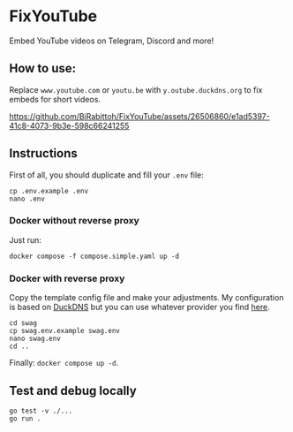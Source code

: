 # FixYouTube
Embed YouTube videos on Telegram, Discord and more!

## How to use:
Replace `www.youtube.com` or `youtu.be` with `y.outube.duckdns.org` to fix embeds for short videos.

https://github.com/BiRabittoh/FixYouTube/assets/26506860/e1ad5397-41c8-4073-9b3e-598c66241255

## Instructions

First of all, you should duplicate and fill your `.env` file:
```
cp .env.example .env
nano .env
```

### Docker without reverse proxy
Just run:
```
docker compose -f compose.simple.yaml up -d
```

### Docker with reverse proxy
Copy the template config file and make your adjustments. My configuration is based on [DuckDNS](http://duckdns.org/) but you can use whatever provider you find [here](https://docs.linuxserver.io/general/swag#docker-compose).

```
cd swag
cp swag.env.example swag.env
nano swag.env
cd ..
```

Finally: `docker compose up -d`.

## Test and debug locally
```
go test -v ./...
go run .
```
